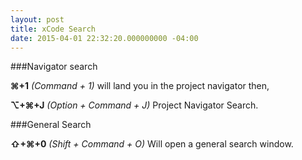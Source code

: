 ```yaml
---
layout: post
title: xCode Search
date: 2015-04-01 22:32:20.000000000 -04:00
---
```

###Navigator search

**⌘+1** _(Command + 1)_ will land you in the project navigator then,

**⌥+⌘+J** _(Option + Command + J)_ Project Navigator Search.

###General Search

**⇧+⌘+0** _(Shift + Command + O)_ Will open a general search window.
